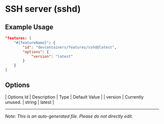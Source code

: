 
# SSH server (sshd)



## Example Usage

```json
"features: [
    "#{featureName}": {
        "id": "devcontainers/features/sshd@latest",
        "options": {
            "version": "latest"
        }
    }
]
```

## Options

| Options Id | Description | Type | Default Value |
| version | Currently unused. | string | latest |

---

_Note: This is an auto-generated file. Please do not directly edit._
